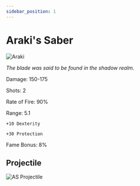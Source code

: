 ```yaml
---
sidebar_position: 1
---
```


# Araki's Saber

![Araki](https://vwiki.valorserver.com/api/item/picture/araki's%20saber)

<i>The blade was said to be found in the shadow realm.</i>

Damage: 150-175

Shots: 2

Rate of Fire: 90%

Range: 5.1

    +10 Dexterity
    
    +30 Protection

Fame Bonus: 8%

## Projectile

![AS Projectile](https://cdn.discordapp.com/attachments/948448304574910534/948606160594927636/unknown.png)
